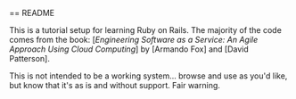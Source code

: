 == README

This is a tutorial setup for learning Ruby on Rails.  The majority of the
code comes from the book: [*Engineering Software as a Service: An Agile Approach
Using Cloud Computing*] by [Armando Fox] and [David Patterson].

This is not intended to be a working system... browse and use as you'd like,
but know that it's as is and without support.  Fair warning.
